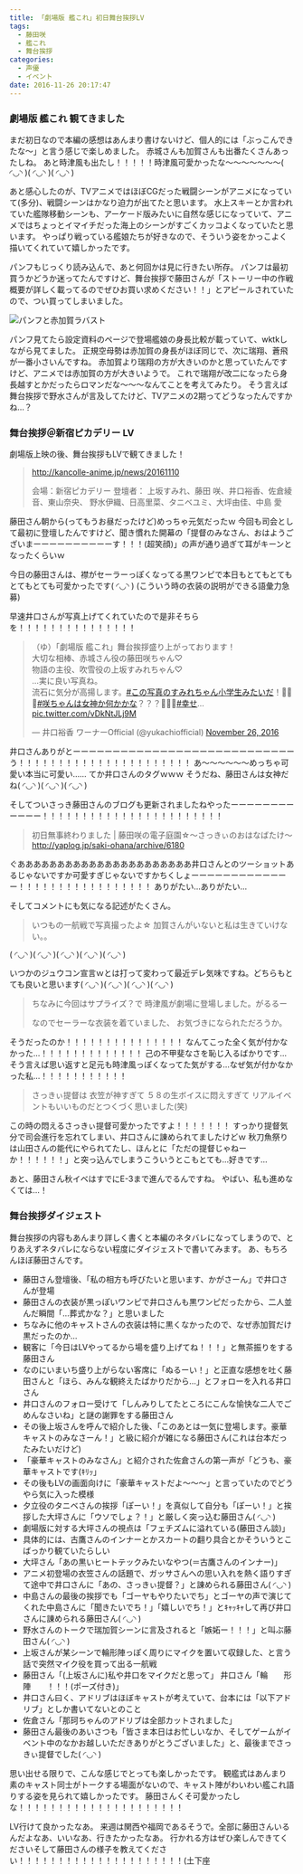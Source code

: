 ```yaml
---
title: 「劇場版 艦これ」初日舞台挨拶LV
tags:
  - 藤田咲
  - 艦これ
  - 舞台挨拶
categories:
  - 声優
  - イベント
date: 2016-11-26 20:17:47
---
```


### 劇場版 艦これ 観てきました

まだ初日なので本編の感想はあんまり書けないけど、個人的には「ぶっこんできたな～」と言う感じで楽しめました。
赤城さんも加賀さんも出番たくさんあったしね。
あと時津風も出たし！！！！！時津風可愛かったな～～～～～～～( ◜◡◝ )( ◜◡◝ )( ◜◡◝ )
<!-- more -->
あと感心したのが、TVアニメではほぼCGだった戦闘シーンがアニメになっていて(多分)、戦闘シーンはかなり迫力が出てたと思います。
水上スキーとか言われていた艦隊移動シーンも、アーケード版みたいに自然な感じになっていて、アニメではちょっとイマイチだった海上のシーンがすごくカッコよくなっていたと思います。
やっぱり戦っている艦娘たちが好きなので、そういう姿をかっこよく描いてくれていて嬉しかったです。

パンフもじっくり読み込んで、あと何回かは見に行きたい所存。
パンフは最初買うかどうか迷ってたんですけど、舞台挨拶で藤田さんが「ストーリー中の作戦概要が詳しく載ってるのでぜひお買い求めください！！」とアピールされていたので、つい買ってしまいました。

![パンフと赤加賀ラバスト](/sblog/img/20161126_kancolle-movie01.jpg)

パンフ見てたら設定資料のページで登場艦娘の身長比較が載っていて、wktkしながら見てました。
正規空母勢は赤加賀の身長がほぼ同じで、次に瑞翔、蒼飛が一番小さいんですね。
赤加賀より瑞翔の方が大きいのかと思っていたんですけど、アニメでは赤加賀の方が大きいようで。
これで瑞翔が改二になったら身長越すとかだったらロマンだな～～～なんてことを考えてみたり。
そう言えば舞台挨拶で野水さんが言及してたけど、TVアニメの2期ってどうなったんですかね…？

### 舞台挨拶＠新宿ピカデリー LV

劇場版上映の後、舞台挨拶もLVで観てきました！

> http://kancolle-anime.jp/news/20161110
>
> 会場：新宿ピカデリー
> 登壇者：
> 上坂すみれ、藤田 咲、井口裕香、佐倉綾音、東山奈央、
> 野水伊織、日高里菜、タニベユミ、大坪由佳、中島 愛

藤田さん朝から(ってもうお昼だったけど)めっちゃ元気だったｗ
今回も司会として最初に登壇したんですけど、聞き慣れた開幕の「提督のみなさん、おはようございまーーーーーーーーーーす！！！(超笑顔)」の声が通り過ぎて耳がキーンとなったくらいｗ

今日の藤田さんは、襟がセーラーっぽくなってる黒ワンピで本日もとてもとてもとてもとても可愛かったです( ◜◡◝ )
(こういう時の衣装の説明ができる語彙力急募)

早速井口さんが写真上げてくれていたので是非そちらを！！！！！！！！！！！！！！！

<blockquote class="twitter-tweet" data-partner="tweetdeck"><p lang="ja" dir="ltr">（ゆ）「劇場版 艦これ」舞台挨拶盛り上がっております！<br>大切な相棒、赤城さん役の藤田咲ちゃん♡<br>物語の主役、吹雪役の上坂すみれちゃん♡<br>…実に良い写真ね。<br>流石に気分が高揚します。<a href="https://twitter.com/hashtag/%E3%81%93%E3%81%AE%E5%86%99%E7%9C%9F%E3%81%AE%E3%81%99%E3%81%BF%E3%82%8C%E3%81%A1%E3%82%83%E3%82%93%E5%B0%8F%E5%AD%A6%E7%94%9F%E3%81%BF%E3%81%9F%E3%81%84%E3%81%A0?src=hash">#この写真のすみれちゃん小学生みたいだ</a>！👧🏻💓<a href="https://twitter.com/hashtag/%E5%92%B2%E3%81%A1%E3%82%83%E3%82%93%E3%81%AF%E5%A5%B3%E7%A5%9E%E3%81%8B%E4%BD%95%E3%81%8B%E3%81%8B%E3%81%AA?src=hash">#咲ちゃんは女神か何かかな</a>？？？👰🏼✨<a href="https://twitter.com/hashtag/%E5%B9%B8%E3%81%9B?src=hash">#幸せ</a>… <a href="https://t.co/vDkNtJLj9M">pic.twitter.com/vDkNtJLj9M</a></p>&mdash; 井口裕香 ワーナーOfficial (@yukachiofficial) <a href="https://twitter.com/yukachiofficial/status/802410923407253504">November 26, 2016</a></blockquote>
<script async src="//platform.twitter.com/widgets.js" charset="utf-8"></script>

井口さんありがとーーーーーーーーーーーーーーーーーーーーーーーーーーーーう！！！！！！！！！！！！！！！！！！！！！！
あ～～～～～～めっちゃ可愛い本当に可愛い……
てか井口さんのタグｗｗｗ
そうだね、藤田さんは女神だね( ◜◡◝ )( ◜◡◝ )( ◜◡◝ )

そしてついさっき藤田さんのブログも更新されましたねやったーーーーーーーーーーーー！！！！！！！！！！！！！！！！！！！！！！！

> 初日無事終わりました | 藤田咲の電子庭園☆～さっきぃのおはなばたけ～
> http://yaplog.jp/saki-ohana/archive/6180

ぐああああああああああああああああああああああ井口さんとのツーショットあるじゃないですか可愛すぎじゃないですかちくしょーーーーーーーーーーーーー！！！！！！！！！！！！！！！！！
ありがたい…ありがたい…

そしてコメントにも気になる記述がたくさん。

> いつもの一航戦で写真撮ったよ☆
> 加賀さんがいないと私は生きていけない。。

( ◜◡◝ )( ◜◡◝ )( ◜◡◝ )( ◜◡◝ )( ◜◡◝ )

いつかのジュウコン宣言ｗとは打って変わって最近デレ気味ですね。どちらもとても良いと思います( ◜◡◝ )( ◜◡◝ )( ◜◡◝ )( ◜◡◝ )

> ちなみに今回はサプライズ？で
> 時津風が劇場に登場しました。がるるー
>
> なのでセーラーな衣装を着ていました、
> お気づきになられただろうか。

そうだったのか！！！！！！！！！！！！！！！
なんてこった全く気が付かなかった…！！！！！！！！！！！！！
己の不甲斐なさを恥じ入るばかりです…そう言えば思い返すと足元も時津風っぽくなってた気がする…なぜ気が付かなかった私…！！！！！！！！！！！

> さっきぃ提督は
> 衣笠が神すぎて
> ５８の生ボイスに悶えすぎて
> リアルイベントもいいものだとつくづく思いました(笑)

この時の悶えるさっきぃ提督可愛かったですよ！！！！！！！
すっかり提督気分で司会進行を忘れてしまい、井口さんに諌められてましたけどｗ
秋刀魚祭りは山田さんの能代にやられてたし、ほんとに「ただの提督じゃねーか！！！！！！」と突っ込んでしまうこういうとこもとても…好きです…

あと、藤田さん秋イベはすでにE-3まで進んでるんですね。
やばい、私も進めなくては…！

### 舞台挨拶ダイジェスト

舞台挨拶の内容もあんまり詳しく書くと本編のネタバレになってしまうので、とりあえずネタバレにならない程度にダイジェストで書いてみます。
あ、もちろんほぼ藤田さんです。

+ 藤田さん登壇後、「私の相方も呼びたいと思います、かがさーん」で井口さんが登場
+ 藤田さんの衣装が黒っぽいワンピで井口さんも黒ワンピだったから、二人並んだ瞬間「…葬式かな？」と思いました
+ ちなみに他のキャストさんの衣装は特に黒くなかったので、なぜ赤加賀だけ黒だったのか…
+ 観客に「今日はLVやってるから場を盛り上げてね！！！」と無茶振りをする藤田さん
+ なのにいまいち盛り上がらない客席に「ぬるーい！」と正直な感想を吐く藤田さんと「ほら、みんな観終えたばかりだから…」とフォローを入れる井口さん
+ 井口さんのフォロー受けて「しんみりしてたところにこんな愉快な二人でごめんなさいね」と謎の謝罪をする藤田さん
+ その後上坂さんを呼んで紹介した後、「このあとは一気に登場します。豪華キャストのみなさーん！」と級に紹介が雑になる藤田さん(これは台本だったみたいだけど)
+ 「豪華キャストのみなさん」と紹介された佐倉さんの第一声が「どうも、豪華キャストです(ｷﾘｯ」
+ その後もLVの画面向けに「豪華キャストだよ～～～」と言っていたのでどうやら気に入った模様
+ 夕立役のタニベさんの挨拶「ぽーい！」を真似して自分も「ぽーい！」と挨拶した大坪さんに「ウソでしょ？！」と厳しく突っ込む藤田さん( ◜◡◝ )
+ 劇場版に対する大坪さんの視点は「フェチズムに溢れている(藤田さん談)」
+ 具体的には、古鷹さんのインナーとかスカートの翻り具合とかそういうとこばっかり観ていたらしい
+ 大坪さん「あの黒いヒートテックみたいなやつ(＝古鷹さんのインナー)」
+ アニメ初登場の衣笠さんの話題で、ガッサさんへの思い入れを熱く語りすぎて途中で井口さんに「あの、さっきぃ提督？」と諌められる藤田さん( ◜◡◝ )
+ 中島さんの最後の挨拶でも「ゴーヤもやりたいでち」とゴーヤの声で演じてくれた中島さんに「聞きたいでち！」「嬉しいでち！」とｷｬｯｷｬして再び井口さんに諌められる藤田さん( ◜◡◝ )
+ 野水さんのトークで瑞加賀シーンに言及されると「嫉妬ー！！！」と叫ぶ藤田さん( ◜◡◝ )
+ 上坂さんが某シーンで輪形陣っぽく周りにマイクを置いて収録した、と言う話で突然マイク役を買って出る一航戦
+ 藤田さん「(上坂さんに)私や井口をマイクだと思って」
井口さん「輪　　形　　陣　　！！！(ポーズ付き)」
+ 井口さん曰く、アドリブはほぼキャストが考えていて、台本には「以下アドリブ」としか書いてないとのこと
+ 佐倉さん「那珂ちゃんのアドリブは全部カットされました」
+ 藤田さん最後のあいさつも「皆さま本日はお忙しいなか、そしてゲームがイベント中のなかお越しいただきありがとうございました」と、最後までさっきぃ提督でした( ◜◡◝ )

思い出せる限りで、こんな感じでとっても楽しかったです。
観艦式はあんまり素のキャスト同士がトークする場面がないので、キャスト陣がわいわい艦これ語りする姿を見られて嬉しかったです。
藤田さんくそ可愛かったしな！！！！！！！！！！！！！！！！！！！！！

LV行けて良かったなあ。
来週は関西や福岡であるそうで。全部に藤田さんいるんだよなあ、いいなあ、行きたかったなあ。
行かれる方はぜひ楽しんできてくださいそして藤田さんの様子を教えてください！！！！！！！！！！！！！！！！！！！！！(土下座
